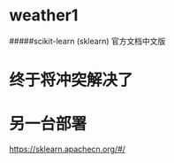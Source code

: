 ﻿# weather1
#####scikit-learn (sklearn) 官方文档中文版
# 终于将冲突解决了
# 另一台部署
https://sklearn.apachecn.org/#/ 
